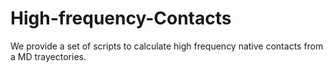 # High-frequency-Contacts
We provide a set of scripts to calculate high frequency native contacts from a MD trayectories.
